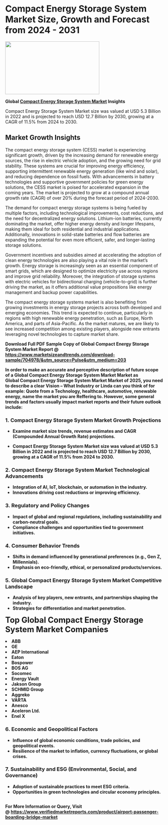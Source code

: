 <H1>Compact Energy Storage System Market Size, Growth and Forecast from 2024 - 2031</H1><img class="aligncenter size-medium wp-image-584254" src="https://thirdeyenews.in/wp-content/uploads/2024/09/Global-Market-Research-300x168.jpeg" alt="" width="300" height="168" /><p><strong>Global&nbsp;<a href="https://www.marketsizeandtrends.com/download-sample/704978/&amp;utm_source=Pulse&amp;utm_medium=203">Compact Energy Storage System Market</a> Insights</strong></p><p>Compact Energy Storage System Market size was valued at USD 5.3 Billion in 2022 and is projected to reach USD 12.7 Billion by 2030, growing at a CAGR of 11.5% from 2024 to 2030.</p><p><h2>Market Growth Insights</h2> <p>The compact energy storage system (CESS) market is experiencing significant growth, driven by the increasing demand for renewable energy sources, the rise in electric vehicle adoption, and the growing need for grid stability. These systems are crucial for improving energy efficiency, supporting intermittent renewable energy generation (like wind and solar), and reducing dependence on fossil fuels. With advancements in battery technologies and supportive government policies for green energy solutions, the CESS market is poised for accelerated expansion in the coming years. The market is projected to grow at a compound annual growth rate (CAGR) of over 20% during the forecast period of 2024-2030.</p> <p><strong></strong></p> <p>The demand for compact energy storage systems is being fueled by multiple factors, including technological improvements, cost reductions, and the need for decentralized energy solutions. Lithium-ion batteries, currently dominating the market, offer higher energy density and longer lifespans, making them ideal for both residential and industrial applications. Additionally, innovations in solid-state batteries and flow batteries are expanding the potential for even more efficient, safer, and longer-lasting storage solutions.</p> <p>Government incentives and subsidies aimed at accelerating the adoption of clean energy technologies are also playing a vital role in the market’s growth. Energy storage is increasingly seen as an essential component of smart grids, which are designed to optimize electricity use across regions and improve grid reliability. Moreover, the integration of storage systems with electric vehicles for bidirectional charging (vehicle-to-grid) is further driving the market, as it offers additional value propositions like energy management and backup power capabilities.</p> <p>The compact energy storage systems market is also benefiting from growing investments in energy storage projects across both developed and emerging economies. This trend is expected to continue, particularly in regions with high renewable energy penetration, such as Europe, North America, and parts of Asia-Pacific. As the market matures, we are likely to see increased competition among existing players, alongside new entrants leveraging novel technologies to capture market share.</p> <p><strong></p><p><span class=""><strong>Download Full PDF Sample Copy of Global Compact Energy Storage System Market Report</strong> @ <a href="https://www.marketsizeandtrends.com/download-sample/704978/&amp;utm_source=Pulse&amp;utm_medium=203" target="_blank">https://www.marketsizeandtrends.com/download-sample/704978/&amp;utm_source=Pulse&amp;utm_medium=203</a></span></p><p>In order to make an accurate and perceptive description of future scope of a Global&nbsp;Compact Energy Storage System Market Market as Global&nbsp;Compact Energy Storage System Market Market of 2025, you need to describe a clear Vision &ndash; What Industry or Linda can you think of for example: Quote from a Technology, healthcare, automotive, renewable energy, name the market you are Reffering to. However, some general trends and factors usually impact market reports and their future outlook include:</p><h3>1.&nbsp;<strong>Compact Energy Storage System Market Growth Projections</strong></h3><ul><li>Examine market size trends, revenue estimates and CAGR (Compounded Annual Growth Rate) projections.</li><li><p>Compact Energy Storage System Market size was valued at USD 5.3 Billion in 2022 and is projected to reach USD 12.7 Billion by 2030, growing at a CAGR of 11.5% from 2024 to 2030.</p></li></ul><h3>2.&nbsp;<strong>Compact Energy Storage System Market Technological Advancements</strong></h3><ul><li>Integration of AI, IoT, blockchain, or automation in the industry.</li><li>Innovations driving cost reductions or improving efficiency.</li></ul><h3>3.&nbsp;<strong>Regulatory and Policy Changes</strong></h3><ul><li>Impact of global and regional regulations, including sustainability and carbon-neutral goals.</li><li>Compliance challenges and opportunities tied to government initiatives.</li></ul><h3>4.&nbsp;<strong>Consumer Behavior Trends</strong></h3><ul><li>Shifts in demand influenced by generational preferences (e.g., Gen Z, Millennials).</li><li>Emphasis on eco-friendly, ethical, or personalized products/services.</li></ul><h3>5.&nbsp;<strong>Global Compact Energy Storage System Market Competitive Landscape</strong></h3><ul><li>Analysis of key players, new entrants, and partnerships shaping the industry.</li><li>Strategies for differentiation and market penetration.</li></ul><p data-pm-slice="1 1 []"><span style="color: inherit; font-family: inherit; font-size: 25px;">Top Global Compact Energy Storage System Market Companies</span></p><div class="" data-test-id=""><p><li>ABB</li><li> GE</li><li> AEP International</li><li> Eaton</li><li> Bospower</li><li> BOS AG</li><li> Socomec</li><li> Energy Vault</li><li> Jakson Group</li><li> SCHMID Group</li><li> Aggreko</li><li> VARTA</li><li> Anesco</li><li> Aceleron Ltd.</li><li> Enel X</li></p></div><h3>6.&nbsp;<strong>Economic and Geopolitical Factors</strong></h3><ul><li>Influence of global economic conditions, trade policies, and geopolitical events.</li><li>Resilience of the market to inflation, currency fluctuations, or global crises.</li></ul><h3>7.&nbsp;<strong>Sustainability and ESG (Environmental, Social, and Governance)</strong></h3><ul><li>Adoption of sustainable practices to meet ESG criteria.</li><li>Opportunities in green technologies and circular economy principles.</li></ul><h2><strong style="font-size: 14px;">For More Information or Query, Visit @&nbsp;</strong><a style="background-color: #ffffff; font-size: 14px;" href="https://www.marketsizeandtrends.com/report/compact-energy-storage-system-market/" target="_blank">https://www.verifiedmarketreports.com/product/airport-passenger-boarding-bridge-market</a></h2>
